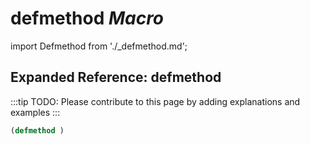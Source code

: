 # **defmethod** *Macro*

import Defmethod from './_defmethod.md';

<Defmethod />

## Expanded Reference: defmethod

:::tip
TODO: Please contribute to this page by adding explanations and examples
:::

```lisp
(defmethod )
```
